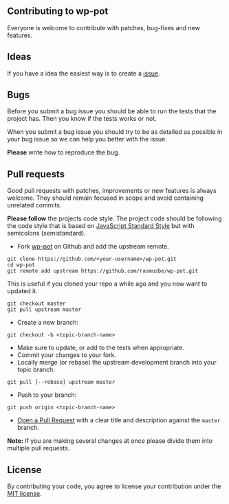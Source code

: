 ## Contributing to wp-pot

Everyone is welcome to contribute with patches, bug-fixes and new features.

## Ideas

If you have a idea the easiest way is to create a [issue](https://github.com/rasmusbe/wp-pot/issues).

## Bugs

Before you submit a bug issue you should be able to run the tests that the project has. Then you know if the tests works or not.

When you submit a bug issue you should try to be as detailed as possible in your bug issue so we can help you better with the issue.

**Please** write how to reproduce the bug.

## Pull requests

Good pull requests with patches, improvements or new features is always welcome. They should remain focused in scope and avoid containing unrelated commits.

**Please follow** the projects code style. The project code should be following the code style that is based on [JavaScript Standard Style](https://standardjs.com/#the-rules) but with semicolons (semistandard).

* Fork [wp-pot](https://github.com/rasmusbe/wp-pot) on Github and add the upstream remote.

```
git clone https://github.com/<your-username>/wp-pot.git
cd wp-pot
git remote add upstream https://github.com/rasmusbe/wp-pot.git
```

This is useful if you cloned your repo a while ago and you now want to updated it.

```
git checkout master
git pull upstream master
```

* Create a new branch:

```
git checkout -b <topic-branch-name>
```

* Make sure to update, or add to the tests when appropriate.
* Commit your changes to your fork.
* Locally merge (or rebase) the upstream development branch into your topic branch:

```
git pull [--rebase] upstream master
```

* Push to your branch:

```
git push origin <topic-branch-name>
```

* [Open a Pull Request](https://help.github.com/articles/using-pull-requests/) with a clear title and description against the `master` branch.

**Note:**
If you are making several changes at once please divide them into multiple pull requests.

## License

By contributing your code, you agree to license your contribution under the [MIT license](https://github.com/rasmusbe/wp-pot/blob/master/license).
